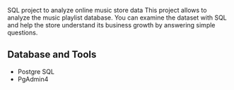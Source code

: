 SQL project to analyze online music store data
This project allows to analyze the music playlist database. You can examine the dataset with SQL and help the store understand its business growth by answering simple questions.
## Database and Tools
* Postgre SQL
* PgAdmin4

